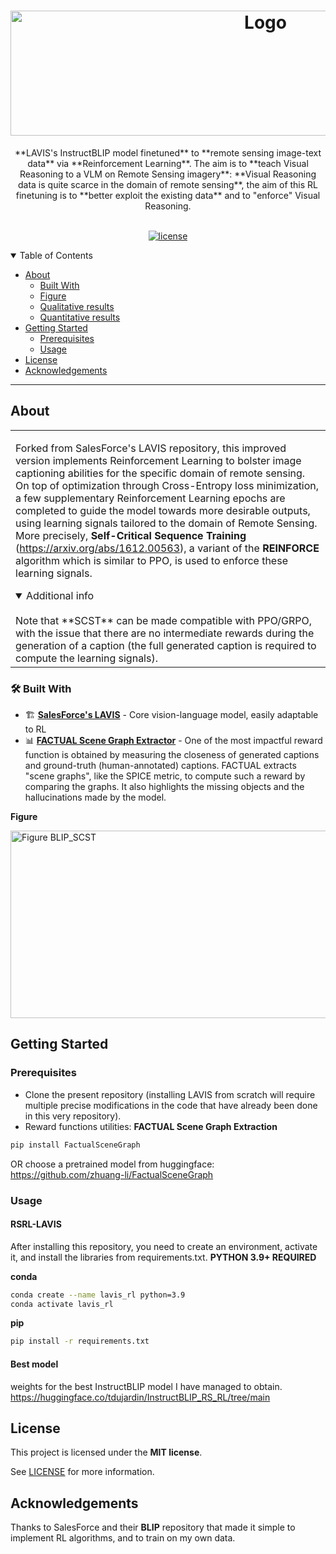 <h1 align="center">
  <img src="https://i.imgur.com/TBRZwDu.png" alt="Logo" width="800" height="200">
</h1>

<div align="center">
**LAVIS's InstructBLIP model finetuned** to **remote sensing image-text data** via **Reinforcement Learning**. The aim is to **teach Visual Reasoning to a VLM on Remote Sensing imagery**: **Visual Reasoning data is quite scarce in the domain of remote sensing**, the aim of this RL finetuning is to **better exploit the existing data** and to "enforce" Visual Reasoning.
</div>

<div align="center">
<br />

[![license](https://img.shields.io/github/license/dec0dOS/amazing-github-template.svg?style=flat-square)](LICENSE)

</div>

<details open="open">
<summary>Table of Contents</summary>

- [About](#about)
  - [Built With](#built-with)
  - [Figure](#figure-model)
  - [Qualitative results](#quali)
  - [Quantitative results](#quant)
- [Getting Started](#getting-started)
  - [Prerequisites](#prerequisites)
  - [Usage](#usage)
- [License](#license)
- [Acknowledgements](#acknowledgements)

</details>

---

## About

<table>
<tr>
<td>

Forked from SalesForce's LAVIS repository, this improved version implements Reinforcement Learning to bolster image captioning abilities for the specific domain of remote sensing. On top of optimization through Cross-Entropy loss minimization, a few supplementary Reinforcement Learning epochs are completed to guide the model towards more desirable outputs, using learning signals tailored to the domain of Remote Sensing. More precisely, **Self-Critical Sequence Training** (<a>https://arxiv.org/abs/1612.00563), a variant of the **REINFORCE** algorithm which is similar to PPO, is used to enforce these learning signals.  

<details open>
<summary>Additional info</summary>
<br>
Note that **SCST** can be made compatible with PPO/GRPO, with the issue that there are no intermediate rewards during the generation of a caption (the full generated caption is required to compute the learning signals).
</details>

</td>
</tr>
</table>

### 🛠 Built With
- 🏗 **[SalesForce's LAVIS](https://github.com/salesforce/LAVIS)** - Core vision-language model, easily adaptable to RL
- 📊 **[FACTUAL Scene Graph Extractor](https://github.com/zhuang-li/FactualSceneGraph)** - One of the most impactful reward function is obtained by measuring the closeness of generated captions and ground-truth (human-annotated) captions. FACTUAL extracts "scene graphs", like the SPICE metric, to compute such a reward by comparing the graphs. It also highlights the missing objects and the hallucinations made by the model.

**Figure**

<img src="https://i.imgur.com/AasnyVG.png" alt="Figure BLIP_SCST" width="1000" height="300">

## Getting Started

### Prerequisites

- Clone the present repository (installing LAVIS from scratch will require multiple precise modifications in the code that have already been done in this very repository).
- Reward functions utilities:
**FACTUAL Scene Graph Extraction**
```sh
pip install FactualSceneGraph
```
OR choose a pretrained model from huggingface: <a> https://github.com/zhuang-li/FactualSceneGraph </a>


### Usage

#### RSRL-LAVIS

After installing this repository, you need to create an environment, activate it, and install the libraries from requirements.txt. **PYTHON 3.9+ REQUIRED**

**conda**
```sh
conda create --name lavis_rl python=3.9
conda activate lavis_rl
```

**pip**
```sh
pip install -r requirements.txt
```

#### Best model

weights for the best InstructBLIP model I have managed to obtain.
<a>https://huggingface.co/tdujardin/InstructBLIP_RS_RL/tree/main</a>

## License

This project is licensed under the **MIT license**.

See [LICENSE](LICENSE) for more information.

## Acknowledgements

Thanks to SalesForce and their **BLIP** repository that made it simple to implement RL algorithms, and to train on my own data.
